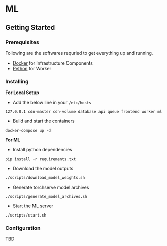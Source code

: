 # ML

## Getting Started

### Prerequisites
Following are the softwares requried to get everything up and running.
- [Docker](https://docs.docker.com/engine/install/) for Infrastructure Components
- [Python](https://www.python.org/downloads/) for Worker

### Installing
**For Local Setup**
- Add the below line in your `/etc/hosts`
```
127.0.0.1 cdn-master cdn-volume database api queue frontend worker ml
```
- Build and start the containers
```
docker-compose up -d
```

**For ML**
- Install python dependencies
```
pip install -r requirements.txt
```
- Download the model outputs
```
./scripts/download_model_weights.sh
```
- Generate torchserve model archives
```
./scripts/generate_model_archives.sh
```
- Start the ML server
```
./scripts/start.sh
```

### Configuration
TBD
